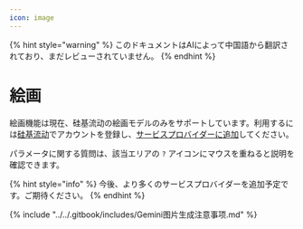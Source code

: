 ```yaml
---
icon: image
---
```


{% hint style="warning" %}
このドキュメントはAIによって中国語から翻訳されており、まだレビューされていません。
{% endhint %}

# 絵画

絵画機能は現在、硅基流动の絵画モデルのみをサポートしています。利用するには[硅基流动](https://www.siliconflow.cn/)でアカウントを登録し、[サービスプロバイダーに追加](settings/providers.md)してください。

パラメータに関する質問は、該当エリアの `?` アイコンにマウスを重ねると説明を確認できます。

{% hint style="info" %}
今後、より多くのサービスプロバイダーを追加予定です。ご期待ください。
{% endhint %}

{% include "../../.gitbook/includes/Gemini图片生成注意事项.md" %}